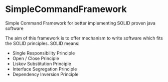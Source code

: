 # SimpleCommandFramework
Simple Command Framework for better implementing SOLID proven java software

The aim of this framework is to offer mechanism to write software which fits the SOLID principles. SOLID means:

- Single Responsibility Principle
- Open / Close Principle
- Liskov Substitution Principle
- Interface Segregation Principle
- Dependency Inversion Principle
